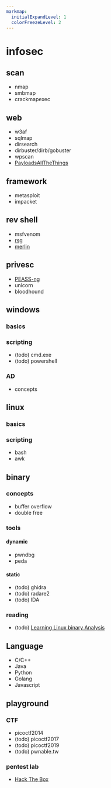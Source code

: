 ```yaml
---
markmap:
  initialExpandLevel: 1
  colorFreezeLevel: 2
---
```


# infosec

## scan 
- nmap
- smbmap
- crackmapexec

## web
- w3af
- sqlmap
- dirsearch
- dirbuster/dirb/gobuster
- wpscan 
- [PayloadsAllTheThings](https://github.com/swisskyrepo/PayloadsAllTheThings)

## framework
- metasploit
- impacket

## rev shell
- msfvenom
- [rsg](https://github.com/mthbernardes/rsg)
- [merlin](https://github.com/Ne0nd0g/merlin)

## privesc
- [PEASS-ng](https://github.com/carlospolop/PEASS-ng)
- unicorn
- bloodhound

## windows
### basics
### scripting
- (todo) cmd.exe
- (todo) powershell
### AD
- concepts

## linux
### basics
### scripting
- bash
- awk

## binary
### concepts
- buffer overflow
- double free
### tools
#### dynamic
- pwndbg
- peda
#### static
- (todo) ghidra
- (todo) radare2
- (todo) IDA
### reading
- (todo) [Learning Linux binary Analysis](https://www.amazon.com/Learning-binary-Analysis-elfmaster-ONeill/dp/1782167102)

## Language
- C/C++
- Java
- Python
- Golang
- Javascript

## playground
### CTF
- picoctf2014
- (todo) picoctf2017
- (todo) picoctf2019
- (todo) pwnable.tw
### pentest lab
- [Hack The Box](https://www.hackthebox.com/)
